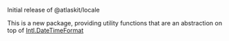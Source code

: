 Initial release of @atlaskit/locale

This is a new package, providing utility functions that are an abstraction on top of
[Intl.DateTimeFormat](https://developer.mozilla.org/en-US/docs/Web/JavaScript/Reference/Global_Objects/DateTimeFormat)
